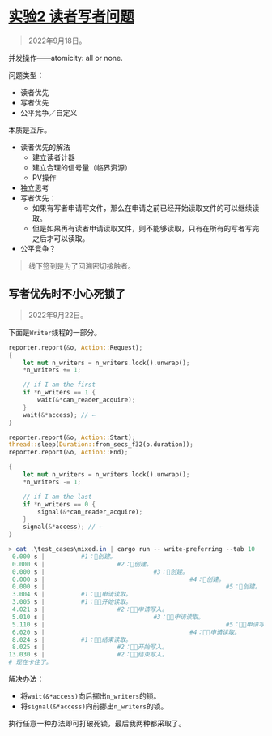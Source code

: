 # [实验2 读者写者问题](https://lexue.bit.edu.cn/mod/assign/view.php?id=365474)

> 2022年9月18日。

并发操作——atomicity: all or none.

问题类型：

- 读者优先
- 写者优先
- 公平竞争／自定义

本质是互斥。

- 读者优先的解法
  - 建立读者计器
  - 建立合理的信号量（临界资源）
  - PV操作
- 独立思考
- 写者优先：
  - 如果有写者申请写文件，那么在申请之前已经开始读取文件的可以继续读取。
  - 但是如果再有读者申请读取文件，则不能够读取，只有在所有的写者写完之后才可以读取。
- 公平竞争？

> 线下签到是为了回溯密切接触者。

## 写者优先时不小心死锁了

> 2022年9月22日。

下面是`Writer`线程的一部分。

```rust
reporter.report(&o, Action::Request);
{
    let mut n_writers = n_writers.lock().unwrap();
    *n_writers += 1;

    // if I am the first
    if *n_writers == 1 {
        wait(&*can_reader_acquire);
    }
    wait(&*access); // ←
}

reporter.report(&o, Action::Start);
thread::sleep(Duration::from_secs_f32(o.duration));
reporter.report(&o, Action::End);

{
    let mut n_writers = n_writers.lock().unwrap();
    *n_writers -= 1;

    // if I am the last
    if *n_writers == 0 {
        signal(&*can_reader_acquire);
    }
    signal(&*access); // ←
}
```

```powershell
> cat .\test_cases\mixed.in | cargo run -- write-preferring --tab 10
 0.000 s |          #1：🚀创建。
 0.000 s |                    #2：🚀创建。
 0.000 s |                              #3：🚀创建。
 0.000 s |                                        #4：🚀创建。
 0.000 s |                                                  #5：🚀创建。
 3.004 s |          #1：🔔👀申请读取。
 3.005 s |          #1：🏁👀开始读取。
 4.021 s |                    #2：🔔📝申请写入。
 5.010 s |                              #3：🔔👀申请读取。
 5.110 s |                                                  #5：🔔📝申请写入。
 6.020 s |                                        #4：🔔👀申请读取。
 8.024 s |          #1：🛑👀结束读取。
 8.025 s |                    #2：🏁📝开始写入。
13.030 s |                    #2：🛑📝结束写入。
# 现在卡住了。
```

解决办法：

- 将`wait(&*access)`向后挪出`n_writers`的锁。
- 将`signal(&*access)`向前挪出`n_writers`的锁。

执行任意一种办法即可打破死锁，最后我两种都采取了。
